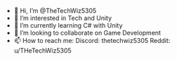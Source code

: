 - 👋 Hi, I’m @TheTechWiz5305
- 👀 I’m interested in Tech and Unity
- 🌱 I’m currently learning C# with Unity
- 💞️ I’m looking to collaborate on Game Development
- 📫 How to reach me:  Discord: thetechwiz5305    Reddit: u/THeTechWiz5305

<!---
TheTechWiz5305/TheTechWiz5305 is a ✨ special ✨ repository because its `README.md` (this file) appears on your GitHub profile.
You can click the Preview link to take a look at your changes.
--->
